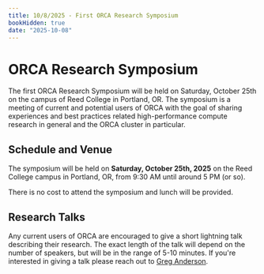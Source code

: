 ```yaml
---
title: 10/8/2025 - First ORCA Research Symposium
bookHidden: true
date: "2025-10-08"
---
```


# ORCA Research Symposium

The first ORCA Research Symposium will be held on Saturday, October 25th on the
campus of Reed College in Portland, OR. The symposium is a meeting of current
and potential users of ORCA with the goal of sharing experiences and best
practices related high-performance compute research in general and the ORCA
cluster in particular.

## Schedule and Venue

The symposium will be held on **Saturday, October 25th, 2025** on the Reed
College campus in Portland, OR, from 9:30 AM until around 5 PM (or so).

There is no cost to attend the symposium and lunch will be provided.

## Research Talks

Any current users of ORCA are encouraged to give a short lightning talk
describing their research. The exact length of the talk will depend on the
number of speakers, but will be in the range of 5-10 minutes. If you're
interested in giving a talk please reach out to [Greg
Anderson](mailto:grega@reed.edu).

